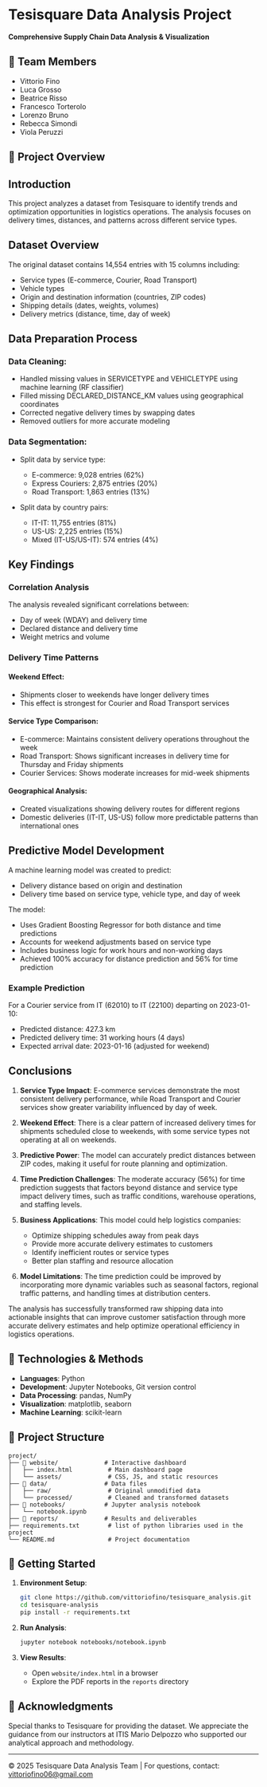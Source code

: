 # Tesisquare Data Analysis Project

**Comprehensive Supply Chain Data Analysis & Visualization**

## 👥 Team Members
- Vittorio Fino
- Luca Grosso 
- Beatrice Risso
- Francesco Torterolo
- Lorenzo Bruno
- Rebecca Simondi
- Viola Peruzzi

## 🎯 Project Overview

## Introduction
This project analyzes a dataset from Tesisquare to identify trends and optimization opportunities in logistics operations. The analysis focuses on delivery times, distances, and patterns across different service types.

## Dataset Overview
The original dataset contains 14,554 entries with 15 columns including:

- Service types (E-commerce, Courier, Road Transport)
- Vehicle types
- Origin and destination information (countries, ZIP codes)
- Shipping details (dates, weights, volumes)
- Delivery metrics (distance, time, day of week)

## Data Preparation Process

### Data Cleaning:
- Handled missing values in SERVICETYPE and VEHICLETYPE using machine learning (RF classifier)
- Filled missing DECLARED_DISTANCE_KM values using geographical coordinates
- Corrected negative delivery times by swapping dates
- Removed outliers for more accurate modeling

### Data Segmentation:
- Split data by service type:
  - E-commerce: 9,028 entries (62%)
  - Express Couriers: 2,875 entries (20%)
  - Road Transport: 1,863 entries (13%)

- Split data by country pairs:
  - IT-IT: 11,755 entries (81%)
  - US-US: 2,225 entries (15%)
  - Mixed (IT-US/US-IT): 574 entries (4%)

## Key Findings

### Correlation Analysis
The analysis revealed significant correlations between:
- Day of week (WDAY) and delivery time
- Declared distance and delivery time
- Weight metrics and volume

### Delivery Time Patterns

#### Weekend Effect:
- Shipments closer to weekends have longer delivery times
- This effect is strongest for Courier and Road Transport services

#### Service Type Comparison:
- E-commerce: Maintains consistent delivery operations throughout the week
- Road Transport: Shows significant increases in delivery time for Thursday and Friday shipments
- Courier Services: Shows moderate increases for mid-week shipments

#### Geographical Analysis:
- Created visualizations showing delivery routes for different regions
- Domestic deliveries (IT-IT, US-US) follow more predictable patterns than international ones

## Predictive Model Development
A machine learning model was created to predict:
- Delivery distance based on origin and destination
- Delivery time based on service type, vehicle type, and day of week

The model:
- Uses Gradient Boosting Regressor for both distance and time predictions
- Accounts for weekend adjustments based on service type
- Includes business logic for work hours and non-working days
- Achieved 100% accuracy for distance prediction and 56% for time prediction

### Example Prediction
For a Courier service from IT (62010) to IT (22100) departing on 2023-01-10:
- Predicted distance: 427.3 km
- Predicted delivery time: 31 working hours (4 days)
- Expected arrival date: 2023-01-16 (adjusted for weekend)

## Conclusions

1. **Service Type Impact**: E-commerce services demonstrate the most consistent delivery performance, while Road Transport and Courier services show greater variability influenced by day of week.
2. **Weekend Effect**: There is a clear pattern of increased delivery times for shipments scheduled close to weekends, with some service types not operating at all on weekends.
3. **Predictive Power**: The model can accurately predict distances between ZIP codes, making it useful for route planning and optimization.
4. **Time Prediction Challenges**: The moderate accuracy (56%) for time prediction suggests that factors beyond distance and service type impact delivery times, such as traffic conditions, warehouse operations, and staffing levels.
5. **Business Applications**: This model could help logistics companies:
   - Optimize shipping schedules away from peak days
   - Provide more accurate delivery estimates to customers
   - Identify inefficient routes or service types
   - Better plan staffing and resource allocation

6. **Model Limitations**: The time prediction could be improved by incorporating more dynamic variables such as seasonal factors, regional traffic patterns, and handling times at distribution centers.

The analysis has successfully transformed raw shipping data into actionable insights that can improve customer satisfaction through more accurate delivery estimates and help optimize operational efficiency in logistics operations.

## 🔧 Technologies & Methods
- **Languages**: Python
- **Development**: Jupyter Notebooks, Git version control
- **Data Processing**: pandas, NumPy
- **Visualization**: matplotlib, seaborn
- **Machine Learning**: scikit-learn

## 📂 Project Structure
```
project/
├── 📁 website/             # Interactive dashboard
│   ├── index.html          # Main dashboard page
│   └── assets/             # CSS, JS, and static resources
├── 📁 data/                # Data files
│   ├── raw/                # Original unmodified data
│   └── processed/          # Cleaned and transformed datasets
├── 📁 notebooks/           # Jupyter analysis notebook
│   └── notebook.ipynb
├── 📁 reports/             # Results and deliverables
├── requirements.txt        # list of python libraries used in the project
└── README.md               # Project documentation
```

## 🚀 Getting Started
1. **Environment Setup**:
   ```bash
   git clone https://github.com/vittoriofino/tesisquare_analysis.git
   cd tesisquare-analysis
   pip install -r requirements.txt
   ```

2. **Run Analysis**:
   ```bash
   jupyter notebook notebooks/notebook.ipynb
   ```

3. **View Results**:
   - Open `website/index.html` in a browser
   - Explore the PDF reports in the `reports` directory

## 🙏 Acknowledgments
Special thanks to Tesisquare for providing the dataset. We appreciate the guidance from our instructors at ITIS Mario Delpozzo who supported our analytical approach and methodology.

---
© 2025 Tesisquare Data Analysis Team | For questions, contact: vittoriofino06@gmail.com

